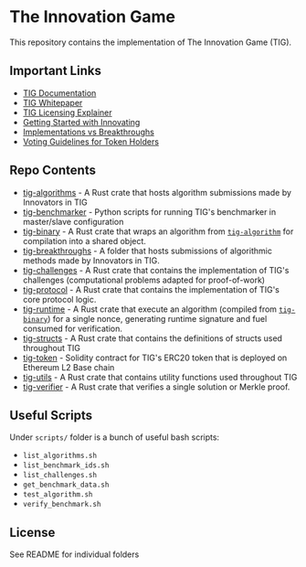 # The Innovation Game

This repository contains the implementation of The Innovation Game (TIG).

## Important Links

* [TIG Documentation](https://docs.tig.foundation/)
* [TIG Whitepaper](docs/whitepaper.pdf)
* [TIG Licensing Explainer](docs/guides/anatomy.md)
* [Getting Started with Innovating](docs/guides/innovating.md)
* [Implementations vs Breakthroughs](docs/guides/breakthroughs.md)
* [Voting Guidelines for Token Holders](docs/guides/voting.md)

## Repo Contents

* [tig-algorithms](./tig-algorithms/README.md) - A Rust crate that hosts algorithm submissions made by Innovators in TIG
* [tig-benchmarker](./tig-benchmarker/README.md) - Python scripts for running TIG's benchmarker in master/slave configuration
* [tig-binary](./tig-binary/README.md) - A Rust crate that wraps an algorithm from [`tig-algorithm`](./tig-algorithms/README.md) for compilation into a shared object.
* [tig-breakthroughs](./tig-breakthroughs/README.md) - A folder that hosts submissions of algorithmic methods made by Innovators in TIG.
* [tig-challenges](./tig-challenges/README.md) - A Rust crate that contains the implementation of TIG's challenges (computational problems adapted for proof-of-work)
* [tig-protocol](./tig-protocol/README.md) - A Rust crate that contains the implementation of TIG's core protocol logic.
* [tig-runtime](./tig-runtime/README.md) - A Rust crate that execute an algorithm (compiled from [`tig-binary`](./tig-binary/README.md)) for a single nonce, generating runtime signature and fuel consumed for verification.
* [tig-structs](./tig-structs/README.md) - A Rust crate that contains the definitions of structs used throughout TIG
* [tig-token](./tig-token/README.md) - Solidity contract for TIG's ERC20 token that is deployed on Ethereum L2 Base chain
* [tig-utils](./tig-utils/README.md) - A Rust crate that contains utility functions used throughout TIG
* [tig-verifier](./tig-verifier/README.md) - A Rust crate that verifies a single solution or Merkle proof.

## Useful Scripts

Under `scripts/` folder is a bunch of useful bash scripts:

* `list_algorithms.sh`
* `list_benchmark_ids.sh`
* `list_challenges.sh`
* `get_benchmark_data.sh`
* `test_algorithm.sh`
* `verify_benchmark.sh`

## License

See README for individual folders